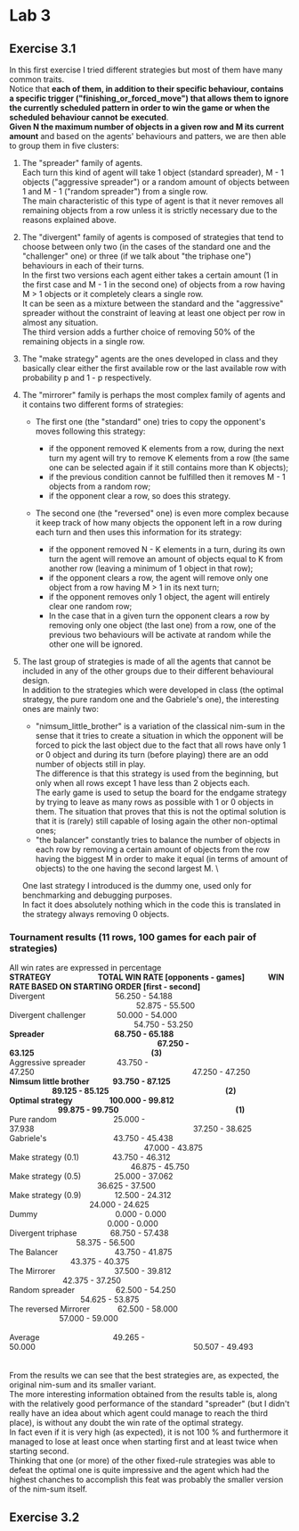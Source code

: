 # Lab 3
## Exercise 3.1
In this first exercise I tried different strategies but most of them have many common traits. \
Notice that **each of them, in addition to their specific behaviour, contains a specific trigger ("finishing_or_forced_move") that allows them to ignore the currently scheduled pattern in order to win the game or when the scheduled behaviour cannot be executed**. \
**Given N the maximum number of objects in a given row and M its current amount** and based on the agents' behaviours and patters, we are then able to group them in five clusters:
1. The "spreader" family of agents. \
Each turn this kind of agent will take 1 object (standard spreader), M - 1 objects ("aggressive spreader") or a random amount of objects between 1 and M - 1 ("random spreader") from a single row. \
The main characteristic of this type of agent is that it never removes all remaining objects from a row unless it is strictly necessary due to the reasons explained above.
2. The "divergent" family of agents is composed of strategies that tend to choose between only two (in the cases of the standard one and the "challenger" one) or three (if we talk about "the triphase one") behaviours in each of their turns. \
In the first two versions each agent either takes a certain amount (1 in the first case and M - 1 in the second one) of objects from a row having M > 1 objects or it completely clears a single row. \
It can be seen as a mixture between the standard and the "aggressive" spreader without the constraint of leaving at least one object per row in almost any situation. \
The third version adds a further choice of removing 50% of the remaining objects in a single row.
3. The "make strategy" agents are the ones developed in class and they basically clear either the first available row or the last available row with probability p and 1 - p respectively.
4. The "mirrorer" family is perhaps the most complex family of agents and it contains two different forms of strategies:

   * The first one (the "standard" one) tries to copy the opponent's moves following this strategy:
   
      * if the opponent removed K elements from a row, during the next turn my agent will try to remove K elements from a row (the same one can be selected again if it still contains more than K objects);
      * if the previous condition cannot be fulfilled then it removes M - 1 objects from a random row;
      * if the opponent clear a row, so does this strategy.
   * The second one (the "reversed" one) is even more complex because it keep track of how many objects the opponent left in a row during each turn and then uses this information for its strategy:
   
      * if the opponent removed N - K elements in a turn, during its own turn the agent will remove an amount of objects equal to K from another row (leaving a minimum of 1 object in that row);
      * if the opponent clears a row, the agent will remove only one object from a row having M > 1 in its next turn;
      * if the opponent removes only 1 object, the agent will entirely clear one random row;
      * In the case that in a given turn the opponent clears a row by removing only one object (the last one) from a row, one of the previous two behaviours will be activate at random while the other one will be ignored.
5. The last group of strategies is made of all the agents that cannot be included in any of the other groups due to their different behavioural design.\
In addition to the strategies which were developed in class (the optimal strategy, the pure random one and the Gabriele's one), the interesting ones are mainly two:

   * "nimsum_little_brother" is a variation of the classical nim-sum in the sense that it tries to create a situation in which the opponent will be forced to pick the last object due to the fact that all rows have only 1 or 0 object and during its turn (before playing) there are an odd number of objects still in play. \
   The difference is that this strategy is used from the beginning, but only when all rows except 1 have less than 2 objects each. \
   The early game is used to setup the board for the endgame strategy by trying to leave as many rows as possible with 1 or 0 objects in them.
   The situation that proves that this is not the optimal solution is that it is (rarely) still capable of losing again the other non-optimal ones; 
   * "the balancer" constantly tries to balance the number of objects in each row by removing a certain amount of objects from the row having the biggest M in order to make it equal (in terms of amount of objects) to the one having the second largest M. \

   One last strategy I introduced is the dummy one, used only for benchmarking and debugging purposes. \
In fact it does absolutely nothing which in the code this is translated in the strategy always removing 0 objects. 
### Tournament results (11 rows, 100 games for each pair of strategies)
All win rates are expressed in percentage\
**STRATEGY&emsp;&emsp;&emsp;&emsp;&emsp;&emsp;TOTAL WIN RATE [opponents - games]&emsp;&emsp;&emsp;WIN RATE BASED ON STARTING ORDER [first - second]** \
Divergent&emsp;&emsp;&emsp;&emsp;&emsp;&emsp;&emsp;&emsp;&emsp;56.250 - 54.188&emsp;&emsp;&emsp;&emsp;&nbsp;&emsp;&emsp;&emsp;&emsp;&emsp;&emsp;&emsp;&emsp;&emsp;&emsp;&emsp;&emsp;&emsp;&emsp;&emsp;&emsp;52.875 - 55.500\
Divergent challenger&emsp;&emsp;&emsp;&emsp;50.000 - 54.000&emsp;&emsp;&emsp;&emsp; &emsp;&emsp;&emsp;&emsp;&emsp;&emsp;&emsp;&emsp;&emsp;&emsp;&emsp;&emsp;&emsp;&emsp;&emsp;&emsp;54.750 - 53.250\
**Spreader&emsp;&emsp;&emsp;&emsp;&emsp;&emsp;&emsp;&emsp;&emsp;68.750 - 65.188&emsp; &emsp;&emsp;&emsp;&emsp;&emsp;&emsp;&emsp;&emsp;&emsp;&emsp;&emsp;&emsp;&emsp;&emsp;&emsp;&emsp;&emsp;&emsp;&emsp;67.250 - 63.125&emsp;&emsp;&emsp;&emsp;&emsp;&emsp;&emsp;&emsp;&emsp;&emsp;&emsp;&emsp;&emsp;&emsp;&emsp;(3)**\
Aggressive spreader&emsp;&emsp;&emsp;&emsp;43.750 - 47.250&emsp;&emsp;&emsp;&emsp;&emsp;&emsp;&emsp;&emsp;&emsp;&emsp;&emsp;&emsp;&emsp;&emsp;&emsp;&emsp;&emsp;&emsp;&emsp;&emsp; 47.250 - 47.250\
**Nimsum little brother&emsp;&emsp;&emsp;93.750 - 87.125&emsp;&nbsp;&nbsp;&nbsp;&emsp;&emsp;&emsp;&emsp;&emsp;&emsp;&emsp;&emsp;&emsp;&emsp;&emsp;&emsp;&emsp;&nbsp;&nbsp;&emsp;&emsp;&emsp;&emsp;&emsp;89.125 - 85.125&emsp;&emsp;&emsp;&emsp;&emsp;&emsp;&emsp;&emsp;&emsp;&emsp;&emsp;&emsp;&emsp;&emsp;&nbsp;&nbsp;&nbsp;&nbsp;(2)**\
**Optimal strategy&emsp;&emsp;&emsp;&nbsp;&nbsp;&emsp;&nbsp;100.000 - 99.812&emsp;&emsp;&emsp;&emsp;&emsp;&emsp;&emsp;&emsp;&emsp;&emsp;&emsp;&emsp;&emsp;&emsp;&nbsp;&emsp;&emsp;&emsp;&emsp;&emsp;&emsp;99.875 - 99.750&emsp;&emsp;&emsp;&emsp;&emsp;&emsp;&emsp;&emsp;&emsp;&emsp;&emsp;&emsp;&emsp;&emsp;&emsp;(1)**\
Pure random&emsp;&emsp;&emsp;&emsp;&emsp;&emsp;&emsp;&nbsp;25.000 - 37.938&nbsp;&nbsp;&nbsp;&nbsp;&nbsp;&emsp;&emsp;&emsp;&emsp;&emsp;&emsp;&emsp;&emsp;&emsp;&emsp;&emsp;&emsp;&emsp;&emsp;&emsp;&emsp;&emsp;&emsp;&emsp;37.250 - 38.625\
Gabriele's&emsp;&emsp;&emsp;&emsp;&emsp;&emsp;&nbsp;&nbsp;&emsp;&emsp;43.750 - 45.438&emsp;&emsp;&emsp;&nbsp;&emsp;&emsp;&emsp;&emsp;&emsp;&emsp;&emsp;&emsp;&emsp;&emsp;&emsp;&emsp;&emsp;&emsp;&emsp;&emsp;&emsp;47.000 - 43.875\
Make strategy (0.1)&emsp;&emsp;&emsp;&emsp;&nbsp;43.750 - 46.312&emsp;&emsp;&emsp;&nbsp;&nbsp;&nbsp;&emsp;&nbsp;&nbsp;&emsp;&emsp;&emsp;&emsp;&emsp;&emsp;&emsp;&emsp;&emsp;&emsp;&emsp;&emsp;&emsp;&emsp;&emsp;46.875 - 45.750\
Make strategy (0.5)&emsp;&emsp;&emsp;&emsp;&nbsp;25.000 - 37.062&emsp;&emsp;&emsp;&emsp;&emsp;&emsp;&emsp;&emsp;&emsp;&nbsp;&emsp;&emsp;&emsp;&emsp;&emsp;&emsp;&emsp;&emsp;&emsp;&emsp;&emsp;36.625 - 37.500\
Make strategy (0.9)&emsp;&emsp;&emsp;&emsp;&nbsp;12.500 - 24.312&emsp;&emsp;&emsp;&emsp;&emsp;&emsp;&emsp;&emsp;&emsp;&emsp;&nbsp;&emsp;&emsp;&emsp;&emsp;&emsp;&emsp;&emsp;&emsp;&emsp;&emsp;24.000 - 24.625\
Dummy&emsp;&emsp;&emsp;&emsp;&emsp;&emsp;&emsp;&emsp;&emsp;&emsp;0.000 - 0.000&emsp;&emsp;&emsp;&emsp;&emsp;&emsp;&emsp;&emsp;&emsp;&nbsp;&nbsp;&emsp;&emsp;&emsp;&emsp;&emsp;&emsp;&emsp;&emsp;&emsp;&emsp;&emsp;&emsp;0.000 - 0.000\
Divergent triphase&emsp;&emsp;&emsp;&emsp;&nbsp;68.750 - 57.438&nbsp;&nbsp;&nbsp;&emsp;&nbsp;&nbsp;&emsp;&emsp;&nbsp;&nbsp;&emsp;&emsp;&nbsp;&nbsp;&emsp;&emsp;&emsp;&emsp;&emsp;&nbsp;&nbsp;&emsp;&emsp;&emsp;&emsp;&emsp;&emsp;&emsp;&emsp;58.375 - 56.500&nbsp;&emsp;&emsp;&emsp;&emsp;&emsp;&emsp;&emsp;&emsp;&emsp;&emsp;&emsp;&emsp;&emsp;&emsp;&emsp;\
The Balancer&emsp;&emsp;&emsp;&emsp;&emsp;&emsp;&nbsp;&emsp;43.750 - 41.875&emsp;&emsp;&emsp;&emsp;&emsp;&emsp;&emsp;&nbsp;&emsp;&emsp;&emsp;&emsp;&emsp;&nbsp;&nbsp;&emsp;&emsp;&emsp;&emsp;&emsp;&emsp;&emsp; 43.375 - 40.375\
The Mirrorer&emsp;&emsp;&emsp;&emsp;&emsp;&emsp;&emsp;&nbsp; 37.500 - 39.812&emsp;&emsp;&emsp;&emsp;&emsp;&emsp;&emsp;&emsp;&nbsp;&nbsp;&emsp;&emsp;&emsp;&emsp;&emsp;&nbsp;&nbsp;&emsp;&emsp;&emsp;&emsp;&emsp;&emsp; 42.375 - 37.250\
Random spreader&emsp;&emsp;&emsp;&emsp;&emsp;&nbsp;62.500 - 54.250&emsp;&emsp;&emsp;&emsp;&emsp;&emsp;&emsp;&emsp;&emsp;&emsp;&emsp;&nbsp;&nbsp;&emsp;&emsp;&emsp;&emsp;&emsp;&emsp;&nbsp;&nbsp;&emsp;&emsp;54.625 - 53.875\
The reversed Mirrorer&emsp;&emsp;&emsp;&nbsp;&nbsp;62.500 - 58.000&nbsp;&nbsp;&nbsp;&emsp;&emsp;&emsp;&emsp;&emsp;&emsp;&emsp;&emsp;&emsp;&emsp;&emsp;&emsp;&emsp;&nbsp;&nbsp;&emsp;&emsp;&emsp;&nbsp;&nbsp;&emsp;&emsp; 57.000 - 59.000\
\
Average&emsp;&emsp;&emsp;&emsp;&emsp;&emsp;&emsp;&emsp;&nbsp;&nbsp;&nbsp;&nbsp;&nbsp;49.265 - 50.000&emsp;&emsp;&emsp;&emsp;&emsp;&emsp;&emsp;&emsp;&emsp;&emsp;&emsp;&emsp;&emsp;&emsp;&emsp;&emsp;&emsp;&emsp;&emsp;&emsp;&nbsp;50.507 - 49.493 \
\
\
From the results we can see that the best strategies are, as expected, the original nim-sum and its smaller variant. \
The more interesting information obtained from the results table is, along with the relatively good performance of the standard "spreader" (but I didn't really have an idea about which agent could manage to reach the third place), is without any doubt the win rate of the optimal strategy. \
In fact even if it is very high (as expected), it is not 100 % and furthermore it managed to lose at least once when starting first and at least twice when starting second. \
Thinking that one (or more) of the other fixed-rule strategies was able to defeat the optimal one is quite impressive and the agent which had the highest chanches to accomplish this feat was probably the smaller version of the nim-sum itself.

## Exercise 3.2
